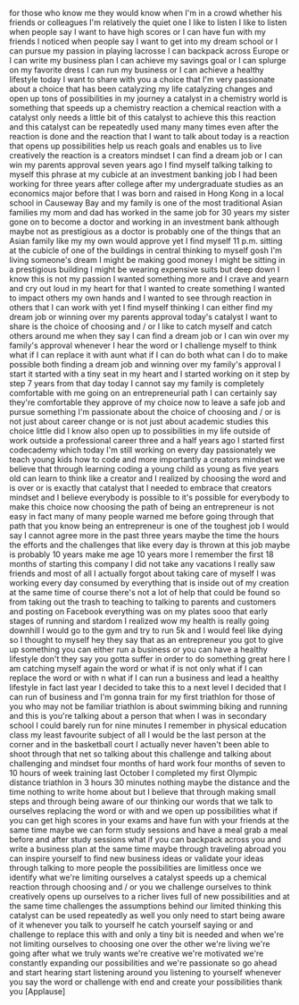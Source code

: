 
for those who know me they would know
when I&#39;m in a crowd whether his friends
or colleagues I&#39;m relatively the quiet
one I like to listen I like to listen
when people say I want to have high
scores or I can have fun with my friends
I noticed when people say I want to get
into my dream school or I can pursue my
passion in playing lacrosse
I can backpack across Europe or I can
write my business plan I can achieve my
savings goal or I can splurge on my
favorite dress I can run my business or
I can achieve a healthy lifestyle today
I want to share with you a choice that
I&#39;m very passionate about a choice that
has been catalyzing my life catalyzing
changes and open up tons of
possibilities in my journey a catalyst
in a chemistry world is something that
speeds up a chemistry reaction a
chemical reaction with a catalyst only
needs a little bit of this catalyst to
achieve this this reaction and this
catalyst can be repeatedly used many
many times even after the reaction is
done and the reaction that I want to
talk about today is a reaction that
opens up possibilities help us reach
goals
and enables us to live creatively
the reaction is a creators mindset I can
find a dream job or I can win my parents
approval seven years ago I find myself
talking talking to myself this phrase at
my cubicle at an investment banking job
I had been working for three years after
college after my undergraduate studies
as an economics major
before that I was born and raised in
Hong Kong in a local school in Causeway
Bay and my family is one of the most
traditional Asian families my mom and
dad has worked in the same job for 30
years my sister gone on to become a
doctor and working in an investment bank
although maybe not as prestigious as a
doctor is probably one of the things
that an Asian family like my my own
would approve yet I find myself 11 p.m.
sitting at the cubicle of one of the
buildings in central thinking to myself
gosh I&#39;m living someone&#39;s dream I might
be making good money I might be sitting
in a prestigious building I might be
wearing expensive suits but deep down I
know this is not my passion I wanted
something more and I crave and yearn and
cry out loud in my heart for that I
wanted to create something I wanted to
impact others my own hands and I wanted
to see through reaction in others that I
can work with yet I find myself thinking
I can either find my dream job or
winning over my parents
approval today&#39;s catalyst I want to
share is the choice of choosing and / or
I like to catch myself and catch others
around me when they say I can find a
dream job or I can win over my family&#39;s
approval whenever I hear the word or I
challenge myself to think what if I can
replace it with aunt what if I can do
both what can I do to make possible both
finding a dream job and winning over my
family&#39;s approval I start it started
with a tiny seat in my heart and I
started working on it step by step
7 years from that day today
I cannot say my family is completely
comfortable with me going on an
entrepreneurial path I can certainly say
they&#39;re comfortable they approve of my
choice now to leave a safe job and
pursue something I&#39;m passionate about
the choice of choosing and / or is not
just about career change or is not just
about academic studies this choice
little did I know also open up to
possibilities in my life outside of work
outside a professional career three and
a half years ago I started first
codecademy which today I&#39;m still working
on every day passionately we teach young
kids how to code and more importantly a
creators mindset we believe that through
learning coding a young child as young
as five years old can learn to think
like a creator and I realized by
choosing the word and
is over or is exactly that catalyst that
I needed to embrace that creators
mindset and I believe everybody is
possible to it&#39;s possible for everybody
to make this choice now choosing the
path of being an entrepreneur is not
easy in fact many of many people warned
me before going through that path that
you know being an entrepreneur is one of
the toughest job I would say I cannot
agree more in the past three years maybe
the time the hours the efforts and the
challenges that like every day is thrown
at this job
maybe is probably 10 years make me age
10 years more I remember the first 18
months of starting this company I did
not take any vacations I really saw
friends and most of all I actually
forgot about taking care of myself
I was working every day consumed by
everything that is inside out of my
creation at the same time of course
there&#39;s not a lot of help that could be
found so from taking out the trash to
teaching to talking to parents and
customers and posting on Facebook
everything was on my plates sooo that
early stages of running and stardom I
realized wow my health is really going
downhill I would go to the gym and try
to run 5k and I would feel like dying so
I thought to myself hey they say that as
an entrepreneur you got to give up
something you can either run a business
or you can have a healthy lifestyle
don&#39;t they say you gotta suffer
in order to do something great here I am
catching myself again the word or what
if is not only what if I can replace the
word or with n what if I can run a
business and lead a healthy lifestyle
in fact last year I decided to take this
to a next level I decided that I can run
of business and I&#39;m gonna train for my
first triathlon for those of you who may
not be familiar triathlon is about
swimming biking and running and this is
you&#39;re talking about a person that when
I was in secondary school I could barely
run for nine minutes
I remember in physical education class
my least favourite subject of all I
would be the last person at the corner
and in the basketball court I actually
never haven&#39;t been able to shoot through
that net so talking about this challenge
and talking about challenging and
mindset four months of hard work four
months of seven to 10 hours of week
training last October I completed my
first Olympic distance triathlon in 3
hours 30 minutes nothing maybe the
distance and the time nothing to write
home about but I believe that through
making small steps and through being
aware of our thinking our words that we
talk to ourselves replacing the word or
with and we open up possibilities what
if you can get high scores in your exams
and have fun with your friends at the
same time maybe we can form study
sessions and have a meal grab a meal
before and after study sessions what if
you can backpack across you
and write a business plan at the same
time maybe through traveling abroad you
can inspire yourself to find new
business ideas or validate your ideas
through talking to more people the
possibilities are limitless once we
identify what we&#39;re limiting ourselves a
catalyst speeds up a chemical reaction
through choosing and / or you we
challenge ourselves to think creatively
opens up ourselves to a richer lives
full of new possibilities and at the
same time challenges the assumptions
behind our limited thinking this
catalyst can be used repeatedly as well
you only need to start being aware of it
whenever you talk to yourself he catch
yourself saying or and challenge to
replace this with and only a tiny bit is
needed and when we&#39;re not limiting
ourselves to choosing one over the other
we&#39;re living we&#39;re going after what we
truly wants we&#39;re creative
we&#39;re motivated we&#39;re constantly
expanding our possibilities and we&#39;re
passionate so go ahead and start hearing
start listening around you listening to
yourself
whenever you say the word or challenge
with end and create your possibilities
thank you
[Applause]

